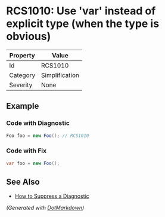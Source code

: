 # RCS1010: Use 'var' instead of explicit type \(when the type is obvious\)

| Property | Value          |
| -------- | -------------- |
| Id       | RCS1010        |
| Category | Simplification |
| Severity | None           |

## Example

### Code with Diagnostic

```csharp
Foo foo = new Foo(); // RCS1010
```

### Code with Fix

```csharp
var foo = new Foo();
```

## See Also

* [How to Suppress a Diagnostic](../HowToConfigureAnalyzers.md#how-to-suppress-a-diagnostic)


*\(Generated with [DotMarkdown](http://github.com/JosefPihrt/DotMarkdown)\)*